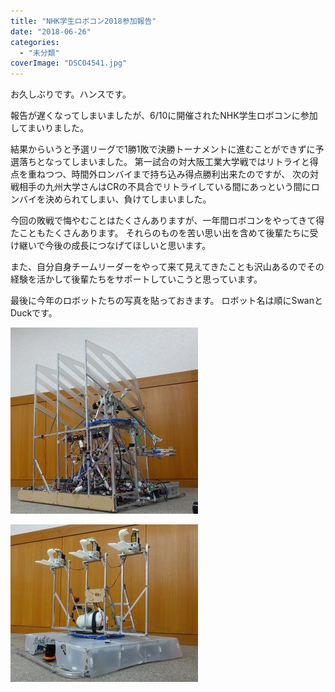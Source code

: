 ```yaml
---
title: "NHK学生ロボコン2018参加報告"
date: "2018-06-26"
categories: 
  - "未分類"
coverImage: "DSC04541.jpg"
---
```


お久しぶりです。ハンスです。

報告が遅くなってしまいましたが、6/10に開催されたNHK学生ロボコンに参加してまいりました。

結果からいうと予選リーグで1勝1敗で決勝トーナメントに進むことができずに予選落ちとなってしまいました。 第一試合の対大阪工業大学戦ではリトライと得点を重ねつつ、時間外ロンバイまで持ち込み得点勝利出来たのですが、 次の対戦相手の九州大学さんはCRの不具合でリトライしている間にあっという間にロンバイを決められてしまい、負けてしまいました。

今回の敗戦で悔やむことはたくさんありますが、一年間ロボコンをやってきて得たこともたくさんあります。 それらのものを苦い思い出を含めて後輩たちに受け継いで今後の成長につなげてほしいと思います。

また、自分自身チームリーダーをやって来て見えてきたことも沢山あるのでその経験を活かして後輩たちをサポートしていこうと思っています。

最後に今年のロボットたちの写真を貼っておきます。 ロボット名は順にSwanとDuckです。

[![](images/DSC04541-300x298.jpg)](http://www.fortefibre.net/blog/wp-content/uploads/2018/06/DSC04541.jpg)

[![](images/DSC04542-300x252.jpg)](http://www.fortefibre.net/blog/wp-content/uploads/2018/06/DSC04542.jpg)
